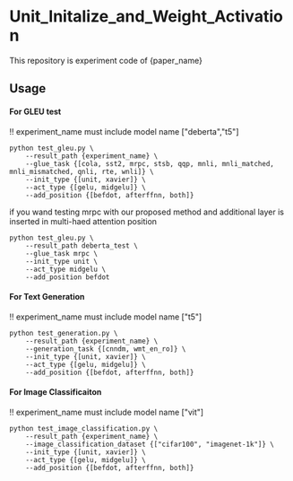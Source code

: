 # Unit_Initalize_and_Weight_Activation

This repository is experiment code of {paper_name}

## Usage

#### For GLEU test  
!! experiment_name must include model name ["deberta","t5"]
``` 
python test_gleu.py \  
    --result_path {experiment_name} \    
    --glue_task {[cola, sst2, mrpc, stsb, qqp, mnli, mnli_matched, mnli_mismatched, qnli, rte, wnli]} \  
    --init_type {[unit, xavier]} \  
    --act_type {[gelu, midgelu]} \  
    --add_position {[befdot, afterffnn, both]}  
```

if you wand testing mrpc with our proposed method and additional layer is inserted in multi-haed attention position

``` 
python test_gleu.py \  
    --result_path deberta_test \
    --glue_task mrpc \  
    --init_type unit \  
    --act_type midgelu \  
    --add_position befdot
```

#### For Text Generation

!! experiment_name must include model name ["t5"]
``` 
python test_generation.py \  
    --result_path {experiment_name} \    
    --generation_task {[cnndm, wmt_en_ro]} \  
    --init_type {[unit, xavier]} \  
    --act_type {[gelu, midgelu]} \  
    --add_position {[befdot, afterffnn, both]}  
```

#### For Image Classificaiton

!! experiment_name must include model name ["vit"]
``` 
python test_image_classification.py \  
    --result_path {experiment_name} \    
    --image_classification_dataset {["cifar100", "imagenet-1k"]} \  
    --init_type {[unit, xavier]} \  
    --act_type {[gelu, midgelu]} \  
    --add_position {[befdot, afterffnn, both]}  
```
